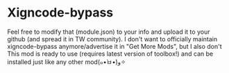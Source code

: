 # Xigncode-bypass
Feel free to modify that (module.json) to your info and upload it to your github (and spread it in TW community). I don't want to officially maintain xigncode-bypass anymore/advertise it in "Get More Mods", but I also don't  This mod is ready to use (requires latest version of toolbox!) and can be installed just like any other mod(๑•̀ㅂ•́)و✧

